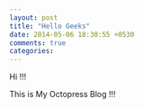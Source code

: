 ```yaml
---
layout: post
title: "Hello Geeks"
date: 2014-05-06 18:30:55 +0530
comments: true
categories: 
---
```


Hi !!! 


This is My Octopress Blog !!!
